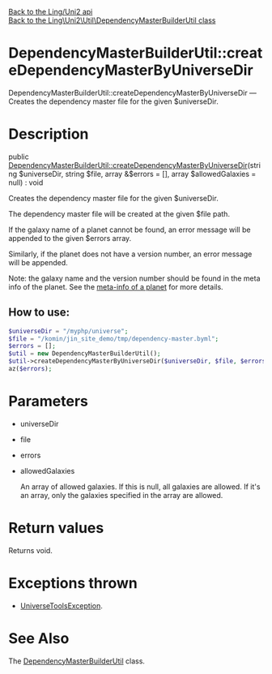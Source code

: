[Back to the Ling/Uni2 api](https://github.com/lingtalfi/Uni2/blob/master/doc/api/Ling/Uni2.md)<br>
[Back to the Ling\Uni2\Util\DependencyMasterBuilderUtil class](https://github.com/lingtalfi/Uni2/blob/master/doc/api/Ling/Uni2/Util/DependencyMasterBuilderUtil.md)


DependencyMasterBuilderUtil::createDependencyMasterByUniverseDir
================



DependencyMasterBuilderUtil::createDependencyMasterByUniverseDir — Creates the dependency master file for the given $universeDir.




Description
================


public [DependencyMasterBuilderUtil::createDependencyMasterByUniverseDir](https://github.com/lingtalfi/Uni2/blob/master/doc/api/Ling/Uni2/Util/DependencyMasterBuilderUtil/createDependencyMasterByUniverseDir.md)(string $universeDir, string $file, array &$errors = [], array $allowedGalaxies = null) : void




Creates the dependency master file for the given $universeDir.

The dependency master file will be created at the given $file path.

If the galaxy name of a planet cannot be found, an error message will be appended
to the given $errors array.

Similarly, if the planet does not have a version number, an error message will be appended.



Note: the galaxy name and the version number should be found in the meta info of the planet.
See the [meta-info of a planet](https://github.com/lingtalfi/Uni2/blob/master/README.md#meta-info-byml) for more details.



How to use:
------------
```php
$universeDir = "/myphp/universe";
$file = "/komin/jin_site_demo/tmp/dependency-master.byml";
$errors = [];
$util = new DependencyMasterBuilderUtil();
$util->createDependencyMasterByUniverseDir($universeDir, $file, $errors);
az($errors);
```




Parameters
================


- universeDir

    

- file

    

- errors

    

- allowedGalaxies

    An array of allowed galaxies. If this is null, all galaxies are allowed.
If it's an array, only the galaxies specified in the array are allowed.


Return values
================

Returns void.


Exceptions thrown
================

- [UniverseToolsException](https://github.com/lingtalfi/UniverseTools/blob/master/doc/api/Ling/UniverseTools/Exception/UniverseToolsException.md).&nbsp;







See Also
================

The [DependencyMasterBuilderUtil](https://github.com/lingtalfi/Uni2/blob/master/doc/api/Ling/Uni2/Util/DependencyMasterBuilderUtil.md) class.



